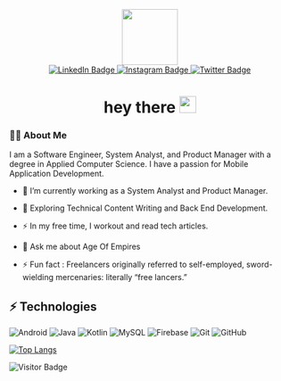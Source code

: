 <!--
**ayiaware/ayiaware** is a ✨ _special_ ✨ repository because its `README.md` (this file) appears on your GitHub profile.

Here are some ideas to get you started:

- 🔭 I’m currently working on ...
- 🌱 I’m currently learning ...
- 👯 I’m looking to collaborate on ...
- 🤔 I’m looking for help with ...
- 💬 Ask me about ...
- 📫 How to reach me: ...
- 😄 Pronouns: ...
- ⚡ Fun fact: ...
-->

<div id="header" align="center">
  <img src="https://media.giphy.com/media/gjrYDwbjnK8x36xZIO/giphy.gif" width="100"/>
</div>

<div id="badges" align="center">
  <a href="https://www.linkedin.com/in/ayialink/">
    <img src="https://img.shields.io/badge/LinkedIn-blue?style=for-the-badge&logo=linkedin&logoColor=white" alt="LinkedIn Badge"/>
  </a>
  <a href="https://www.instagram.com/ayiaware/">
    <img src="https://img.shields.io/badge/Instagram-red?style=for-the-badge&logo=instagram&logoColor=white" alt="Instagram Badge"/>
  </a>
  <a href="https://twitter.com/ayiaware">
    <img src="https://img.shields.io/badge/Twitter-blue?style=for-the-badge&logo=twitter&logoColor=white" alt="Twitter Badge"/>
  </a>

</div>


<h1 align="center">
  hey there
  <img src="https://media.giphy.com/media/hvRJCLFzcasrR4ia7z/giphy.gif" width="30px"/>
</h1>


### :man_technologist: About Me

I am a Software Engineer, System Analyst, and Product Manager with a degree in Applied Computer Science. I have a passion for Mobile Application Development.

- :telescope: I’m currently working as a System Analyst and Product Manager.

- :seedling: Exploring Technical Content Writing and Back End Development.

- :zap: In my free time, I workout and read tech articles. 

- 💬 Ask me about Age Of Empires
 
- ⚡ Fun fact : Freelancers originally referred to self-employed, sword-wielding mercenaries: literally “free lancers.”


## ⚡ Technologies

![Android](https://img.shields.io/badge/-Android-430098?style=flat-square&android)
![Java](https://img.shields.io/badge/-java-E34A86?style=flat-square&logo=java)
![Kotlin](https://img.shields.io/badge/-Kotlin-430098?style=flat-square&kotlin)
![MySQL](https://img.shields.io/badge/-MySQL-black?style=flat-square&logo=mysql)
![Firebase](https://img.shields.io/badge/-Firebase-430098?style=flat-square&kotlin)
![Git](https://img.shields.io/badge/-Git-black?style=flat-square&logo=git)
![GitHub](https://img.shields.io/badge/-GitHub-181717?style=flat-square&logo=github)


[![Top Langs](https://github-readme-stats.vercel.app/api/top-langs/?username=ayiaware&layout=compact&theme=vision-friendly-dark)](https://github.com/anuraghazra/github-readme-stats)

![Visitor Badge](https://visitor-badge.laobi.icu/badge?page_id=ayiaware.ayiaware)
